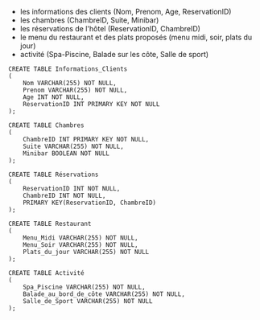 - les informations des clients (Nom, Prenom, Age, ReservationID)
- les chambres (ChambreID, Suite, Minibar)
- les réservations de l'hôtel (ReservationID, ChambreID)
- le menu du restaurant et des plats proposés (menu midi, soir, plats du jour)
- activité (Spa-Piscine, Balade sur les côte, Salle de sport)

```
CREATE TABLE Informations_Clients
(
	Nom VARCHAR(255) NOT NULL,
	Prenom VARCHAR(255) NOT NULL,
	Age INT NOT NULL,
	ReservationID INT PRIMARY KEY NOT NULL
);

CREATE TABLE Chambres
(
	ChambreID INT PRIMARY KEY NOT NULL,
	Suite VARCHAR(255) NOT NULL,
	Minibar BOOLEAN NOT NULL
);

CREATE TABLE Réservations
(
	ReservationID INT NOT NULL,
	ChambreID INT NOT NULL,
	PRIMARY KEY(ReservationID, ChambreID)
);

CREATE TABLE Restaurant
(
	Menu_Midi VARCHAR(255) NOT NULL,
	Menu_Soir VARCHAR(255) NOT NULL,
	Plats_du_jour VARCHAR(255) NOT NULL
);

CREATE TABLE Activité
(
	Spa_Piscine VARCHAR(255) NOT NULL,
	Balade_au_bord_de_côte VARCHAR(255) NOT NULL,
	Salle_de_Sport VARCHAR(255) NOT NULL
);
```